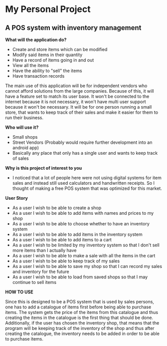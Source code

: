 # My Personal Project

## A POS system with inventory management

**What will the application do?**
- Create and store items which can be modified
- Modify said items in their quantity
- Have a record of items going in and out
- View all the items
- Have the ability to "sell" the items
- Have transaction records

The main use of this application will be for independent vendors who cannot afford
solutions from the large companies. Because of this, it will have a feature set to
match its user base. It won't be connected to the internet because it is not necessary,
 it won't have multi user support because it won't be necessary. It will be for one person
running a small store, that wants to keep track of their sales and make it easier for
them to run their business.

**Who will use it?**
- Small shops
- Street Vendors (Probably would require further development into an android app)
- Basically any place that only has a single user and wants to keep track of sales

**Why is this project of interest to you**
- I noticed that a lot of people here were not using digital systems for item sales and instead still used calculators
and handwritten receipts. So I thought of making a free POS system that was optimized for this market.

**User Story**
- As a user I wish to be able to create a shop
- As a user I wish to be able to add items with names and prices to my shop
- As a user I wish to be able to choose whether to have an inventory system
- As a user I wish to be able to add items in the inventory system
- As a user I wish to be able to add items to a cart
- As a user I wish to be limited by my inventory system so that I don't sell more items than I actually have
- As a user I wish to be able to make a sale with all the items in the cart
- As a user I wish to be able to keep track of my sales
- As a user I wish to be able to save my shop so that I can record my sales and inventory for the future
- As a user I wish to be able to load from saved shops so that I may continue to sell items

**HOW TO USE**

Since this is designed to be a POS system that is used by sales persons, one has to add a catalogue of items
first before being able to purchase items. The system gets the price of the items from this catalogue and thus
creating the items in the catalogue is the first thing that should be done. Additionally, if the user has chosen
the inventory shop, that means that the program will be keeping track of the inventory of the shop and thus after
creating the catalogue, the inventory needs to be added in order to be able to purchase items.

